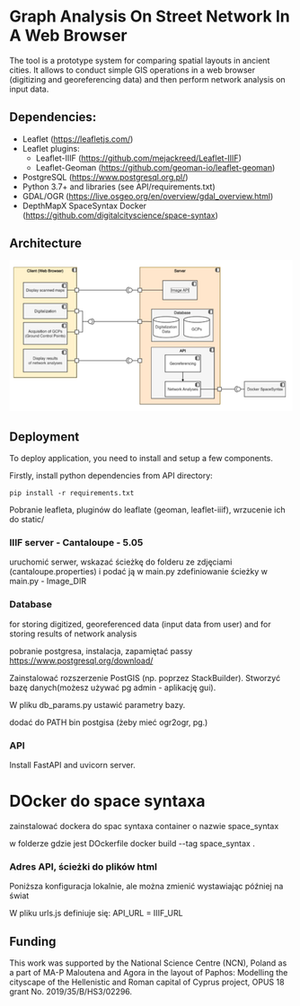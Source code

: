 
# Graph Analysis On Street Network In A Web Browser

The tool is a prototype system for comparing spatial layouts in ancient cities. It allows to conduct simple GIS operations in a web browser (digitizing and georeferencing data) and then perform network analysis on input data. 

## Dependencies:
- Leaflet (https://leafletjs.com/)
- Leaflet plugins:
    - Leaflet-IIIF (https://github.com/mejackreed/Leaflet-IIIF)
    - Leaflet-Geoman (https://github.com/geoman-io/leaflet-geoman)
- PostgreSQL (https://www.postgresql.org.pl/)
- Python 3.7+ and libraries (see API/requirements.txt)
- GDAL/OGR (https://live.osgeo.org/en/overview/gdal_overview.html)
- DepthMapX SpaceSyntax Docker (https://github.com/digitalcityscience/space-syntax)


## Architecture
![alt text](https://github.com/UAV-GeoLAB/MAP-Network-Analysis/blob/main/references/architecture-diagram.png)


## Deployment
To deploy application, you need to install and setup a few components.

Firstly, install python dependencies from API directory:
```
pip install -r requirements.txt
```
Pobranie leafleta, pluginów do leaflate (geoman, leaflet-iiif), wrzucenie ich do static/

###  IIIF server - Cantaloupe - 5.05
uruchomić serwer, wskazać ścieżkę do folderu ze zdjęciami (cantaloupe.properties) i podać ją w main.py
zdefiniowanie ścieżky w main.py - Image_DIR


### Database
for storing digitized, georeferenced data (input data from user) and for storing results of network analysis

pobranie postgresa, instalacja, zapamiętać passy 
https://www.postgresql.org/download/

Zainstalować rozszerzenie PostGIS (np. poprzez StackBuilder). 
Stworzyć  bazę danych(możesz używać pg admin - aplikację gui). 

W pliku db_params.py ustawić parametry bazy.

dodać do PATH bin postgisa (żeby mieć ogr2ogr, pg.)


### API
Install FastAPI and uvicorn server.


# DOcker do space syntaxa

zainstalować dockera do spac syntaxa
container o nazwie space_syntax

w folderze gdzie jest DOckerfile
docker build --tag space_syntax .

### Adres API, ścieżki do plików html
Poniższa konfiguracja lokalnie, ale można zmienić wystawiając później na świat

W pliku urls.js definiuje się:
API_URL = 
IIIF_URL



## Funding
This work was supported by the National Science Centre (NCN), Poland as a part of MA-P Maloutena and Agora in the layout of Paphos: Modelling the cityscape of the Hellenistic and Roman capital of Cyprus project, OPUS 18 grant No. 2019/35/B/HS3/02296.
